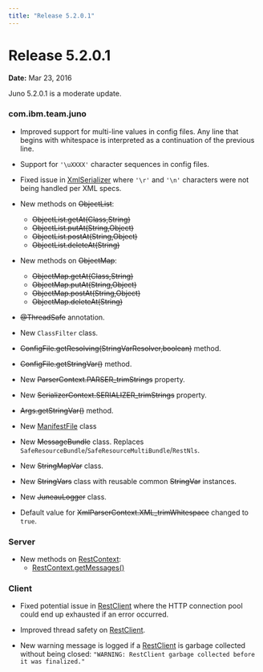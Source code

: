 ```yaml
---
title: "Release 5.2.0.1"
---
```


# Release 5.2.0.1

**Date:** Mar 23, 2016

Juno 5.2.0.1 is a moderate update.

### com.ibm.team.juno

- Improved support for multi-line values in config files.
  Any line that begins with whitespace is interpreted as a continuation of the previous line.

- Support for `'\uXXXX'` character sequences in config files.

- Fixed issue in <a href="/site/apidocs/org/apache/juneau/xml/XmlSerializer.html" target="_blank">XmlSerializer</a> where `'\r'` and `'\n'` characters were not being handled per XML specs.

- New methods on  ~~ObjectList~~:
  - ~~ObjectList.getAt(Class,String)~~
  - ~~ObjectList.putAt(String,Object)~~
  - ~~ObjectList.postAt(String,Object)~~
  - ~~ObjectList.deleteAt(String)~~

- New methods on  ~~ObjectMap~~:
  - ~~ObjectMap.getAt(Class,String)~~
  - ~~ObjectMap.putAt(String,Object)~~
  - ~~ObjectMap.postAt(String,Object)~~
  - ~~ObjectMap.deleteAt(String)~~

- ~~@ThreadSafe~~ annotation.

- New `ClassFilter` class.

- ~~ConfigFile.getResolving(StringVarResolver,boolean)~~ method.

- ~~ConfigFile.getStringVar()~~ method.

- New ~~ParserContext.PARSER_trimStrings~~ property.

- New ~~SerializerContext.SERIALIZER_trimStrings~~ property.

- ~~Args.getStringVar()~~ method.

- New <a href="/site/apidocs/org/apache/juneau/utils/ManifestFile.html" target="_blank">ManifestFile</a> class

- New ~~MessageBundle~~ class. Replaces `SafeResourceBundle`/`SafeResourceMultiBundle`/`RestNls`.

- New ~~StringMapVar~~ class.

- New ~~StringVars~~ class with reusable common  ~~StringVar~~ instances.

- New ~~JuneauLogger~~ class.

- Default value for ~~XmlParserContext.XML_trimWhitespace~~ changed to `true`.

### Server

- New methods on <a href="/site/apidocs/org/apache/juneau/rest/RestContext.html" target="_blank">RestContext</a>:
  - [RestContext.getMessages()](API_DOCS/oajr/RestContext.html#getMessages())

### Client

- Fixed potential issue in <a href="/site/apidocs/org/apache/juneau/rest/client/RestClient.html" target="_blank">RestClient</a> where the HTTP connection pool could end up exhausted if an error occurred.

- Improved thread safety on <a href="/site/apidocs/org/apache/juneau/rest/client/RestClient.html" target="_blank">RestClient</a>.

- New warning message is logged if a <a href="/site/apidocs/org/apache/juneau/rest/client/RestClient.html" target="_blank">RestClient</a> is garbage collected without being closed:
  `"WARNING: RestClient garbage collected before it was finalized."`